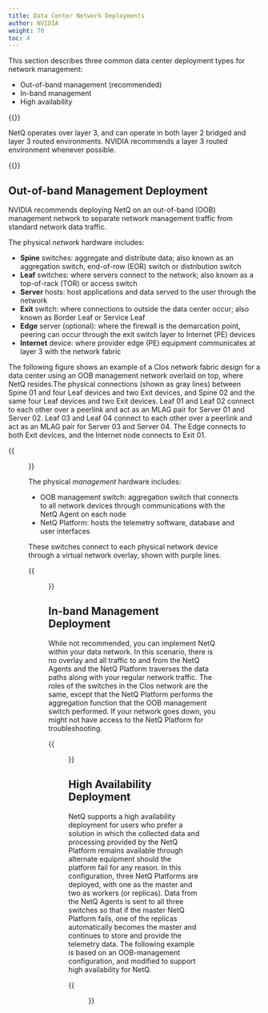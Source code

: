 ```yaml
---
title: Data Center Network Deployments
author: NVIDIA
weight: 70
toc: 4
---
```


This section describes three common data center deployment types for network management:

- Out-of-band management (recommended)
- In-band management
- High availability

{{<notice note>}}

NetQ operates over layer 3, and can operate in both layer 2 bridged and layer 3 routed environments. NVIDIA recommends a layer 3 routed environment whenever possible.

{{</notice>}}

<!-- vale off -->
## Out-of-band Management Deployment
<!-- vale on -->

NVIDIA recommends deploying NetQ on an out-of-band (OOB) management network to separate network management traffic from standard network data traffic. 

The physical *network* hardware includes:

- **Spine** switches: aggregate and distribute data; also known as an aggregation switch, end-of-row (EOR) switch or distribution switch
- **Leaf** switches: where servers connect to the network; also known as a top-of-rack (TOR) or access switch
- **Server** hosts: host applications and data served to the user through the network
- **Exit** switch: where connections to outside the data center occur; also known as Border Leaf or Service Leaf
- **Edge** server (optional): where the firewall is the demarcation point, peering can occur through the exit switch layer to Internet (PE) devices
- **Internet** device: where provider edge (PE) equipment communicates at layer 3 with the network fabric

The following figure shows an example of a Clos network fabric design for a data center using an OOB management network overlaid on top, where NetQ resides.The physical connections (shown as gray lines) between Spine 01 and four Leaf devices and two Exit devices, and Spine 02 and the same four Leaf devices and two Exit devices. Leaf 01 and Leaf 02 connect to each other over a peerlink and act as an MLAG pair for Server 01 and Server 02. Leaf 03 and Leaf 04 connect to each other over a peerlink and act as an MLAG pair for Server 03 and Server 04. The Edge connects to both Exit devices, and the Internet node connects to Exit 01.

{{<figure src="/images/netq/deploy-arch-dc-example-230.png" alt="diagram of a Clos network displaying connections between spine switches, leafs, servers, and exit switches." ewidth="700">}}

The physical *management* hardware includes:

- OOB management switch: aggregation switch that connects to all network devices through communications with the NetQ Agent on each node
- NetQ Platform: hosts the telemetry software, database and user interfaces

These switches connect to each physical network device through a virtual network overlay, shown with purple lines.

{{<figure src="/images/netq/deploy-arch-oob-example-230.png" alt="diagram displaying connections between physical network hardwar and physical management hardware with a virtual network overlay" ewidth="700">}}

<!-- vale off -->
## In-band Management Deployment
<!-- vale on -->

While not recommended, you can implement NetQ within your data network. In this scenario, there is no overlay and all traffic to and from the NetQ Agents and the NetQ Platform traverses the data paths along with your regular network traffic. The roles of the switches in the Clos network are the same, except that the NetQ Platform performs the aggregation function that the OOB management switch performed. If your network goes down, you might not have access to the NetQ Platform for troubleshooting.

{{<figure src="/images/netq/deploy-arch-ib-example-230.png" alt="diagram of an in-band management deployment. The NetQ Platform interacts with one border leaf." ewidth="700">}}

## High Availability Deployment

<!-- vale off -->
NetQ supports a high availability deployment for users who prefer a solution in which the collected data and processing provided by the NetQ Platform remains available through alternate equipment should the platform fail for any reason. In this configuration, three NetQ Platforms are deployed, with one as the master and two as workers (or replicas). Data from the NetQ Agents is sent to all three switches so that if the master NetQ Platform fails, one of the replicas automatically becomes the master and continues to store and provide the telemetry data. The following example is based on an OOB-management configuration, and modified to support high availability for NetQ.
<!-- vale on -->

{{<figure src="/images/netq/deploy-arch-ha-example-240.png" alt="diagram of a high availability deployment with one master and two worker NetQ platforms." ewidth="700">}}
